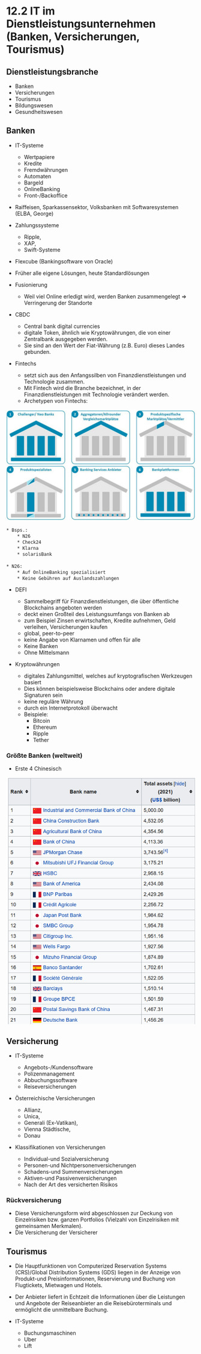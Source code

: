 # 12.2 IT im Dienstleistungsunternehmen (Banken, Versicherungen, Tourismus)

## Dienstleistungsbranche
* Banken
* Versicherungen
* Tourismus
* Bildungswesen
* Gesundheitswesen

## Banken
* IT-Systeme
	* Wertpapiere
	* Kredite
	* Fremdwährungen
	* Automaten
	* Bargeld
	* OnlineBanking
	* Front-/Backoffice

* Raiffeisen, Sparkassensektor, Volksbanken mit Softwaresystemen (ELBA, George)
* Zahlungssysteme
	* Ripple,
	* XAP,
	* Swift-Systeme

* Flexcube (Bankingsoftware von Oracle)
* Früher alle eigene Lösungen, heute Standardlösungen
* Fusionierung
	* Weil viel Online erledigt wird, werden Banken zusammengelegt => Verringerung der Standorte
* CBDC
	* Central bank digital currencies
	* digitale Token, ähnlich wie Kryptowährungen, die von einer Zentralbank ausgegeben werden. 
	* Sie sind an den Wert der Fiat-Währung (z.B. Euro) dieses Landes gebunden.


* Fintechs
	* setzt sich aus den Anfangssilben von Finanzdienstleistungen und Technologie zusammen. 
	* Mit Fintech wird die Branche bezeichnet, in der Finanzdienstleistungen mit Technologie verändert werden. 
	* Archetypen von Fintechs:
	
![](./Fintechs_Archetypen.png)
	
	* Bsps.:
		* N26
		* Check24
		* Klarna
		* solarisBank
		
	* N26:
		* Auf OnlineBanking spezialisiert
		* Keine Gebühren auf Auslandszahlungen
	
* DEFI
	* Sammelbegriff für Finanzdienstleistungen, die über öffentliche Blockchains angeboten werden
	* deckt einen Großteil des Leistungsumfangs von Banken ab
	* zum Beispiel Zinsen erwirtschaften, Kredite aufnehmen, Geld verleihen, Versicherungen kaufen
	* global, peer-to-peer
	* keine Angabe von Klarnamen und offen für alle
	* Keine Banken
	* Ohne Mittelsmann

* Kryptowährungen
	* digitales Zahlungsmittel, welches auf kryptografischen Werkzeugen basiert
	* Dies können beispielsweise Blockchains oder andere digitale Signaturen sein
	* keine reguläre Währung
	* durch ein Internetprotokoll überwacht
	* Beispiele:
		* Bitcoin
		* Ethereum
		* Ripple
		* Tether
	
### Größte Banken (weltweit)
* Erste 4 Chinesisch

![](./Top_Banken.png)

## Versicherung

* IT-Systeme
	* Angebots-/Kundensoftware
	* Polizenmanagement
	* Abbuchungssoftware
	* Reiseversicherungen

* Österreichische Versicherungen
	* Allianz, 
	* Unica, 
	* Generali (Ex-Vatikan), 
	* Vienna Städtische, 
	* Donau

* Klassifikationen von Versicherungen
	* Individual-und Sozialversicherung
	* Personen-und Nichtpersonenversicherungen
	* Schadens-und Summenversicherungen
	* Aktiven-und Passivenversicherungen
	* Nach der Art des versicherten Risikos
	
### Rückversicherung
* Diese Versicherungsform wird abgeschlossen zur Deckung von Einzelrisiken bzw. ganzen Portfolios (Vielzahl von Einzelrisiken mit gemeinsamen Merkmalen). 
* Die Versicherung der Versicherer


## Tourismus
* Die Hauptfunktionen von Computerized Reservation Systems (CRS)/Global Distribution Systems (GDS) liegen in der Anzeige von Produkt-und Preisinformationen, Reservierung und Buchung von Flugtickets, Mietwagen und Hotels.
* Der Anbieter liefert in Echtzeit die Informationen über die Leistungen und Angebote der Reiseanbieter an die Reisebüroterminals und ermöglicht die unmittelbare Buchung.

* IT-Systeme
	* Buchungsmaschinen
	* Uber
	* Lift
